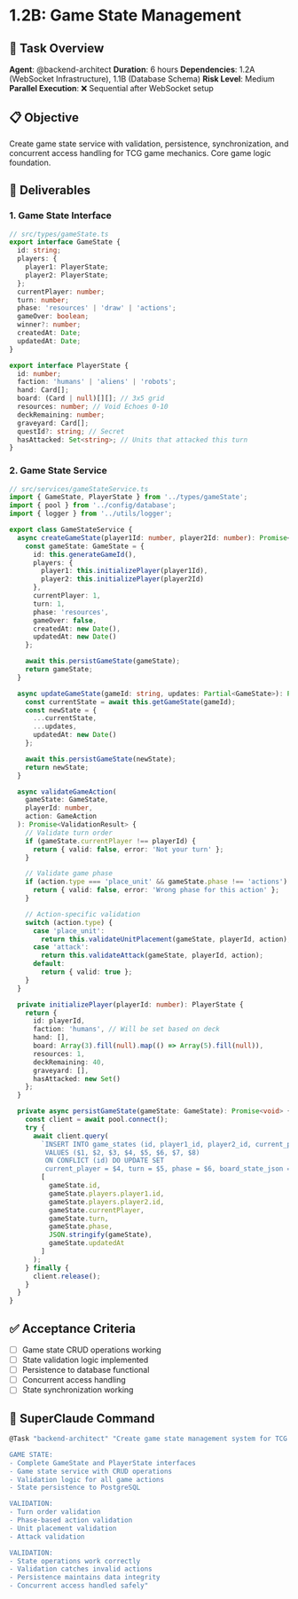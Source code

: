 # 1.2B: Game State Management

## 🎯 Task Overview
**Agent**: @backend-architect
**Duration**: 6 hours
**Dependencies**: 1.2A (WebSocket Infrastructure), 1.1B (Database Schema)
**Risk Level**: Medium
**Parallel Execution**: ❌ Sequential after WebSocket setup

## 📋 Objective
Create game state service with validation, persistence, synchronization, and concurrent access handling for TCG game mechanics. Core game logic foundation.

## 🎯 Deliverables

### 1. Game State Interface
```typescript
// src/types/gameState.ts
export interface GameState {
  id: string;
  players: {
    player1: PlayerState;
    player2: PlayerState;
  };
  currentPlayer: number;
  turn: number;
  phase: 'resources' | 'draw' | 'actions';
  gameOver: boolean;
  winner?: number;
  createdAt: Date;
  updatedAt: Date;
}

export interface PlayerState {
  id: number;
  faction: 'humans' | 'aliens' | 'robots';
  hand: Card[];
  board: (Card | null)[][]; // 3x5 grid
  resources: number; // Void Echoes 0-10
  deckRemaining: number;
  graveyard: Card[];
  questId?: string; // Secret
  hasAttacked: Set<string>; // Units that attacked this turn
}
```

### 2. Game State Service
```typescript
// src/services/gameStateService.ts
import { GameState, PlayerState } from '../types/gameState';
import { pool } from '../config/database';
import { logger } from '../utils/logger';

export class GameStateService {
  async createGameState(player1Id: number, player2Id: number): Promise<GameState> {
    const gameState: GameState = {
      id: this.generateGameId(),
      players: {
        player1: this.initializePlayer(player1Id),
        player2: this.initializePlayer(player2Id)
      },
      currentPlayer: 1,
      turn: 1,
      phase: 'resources',
      gameOver: false,
      createdAt: new Date(),
      updatedAt: new Date()
    };

    await this.persistGameState(gameState);
    return gameState;
  }

  async updateGameState(gameId: string, updates: Partial<GameState>): Promise<GameState> {
    const currentState = await this.getGameState(gameId);
    const newState = {
      ...currentState,
      ...updates,
      updatedAt: new Date()
    };

    await this.persistGameState(newState);
    return newState;
  }

  async validateGameAction(
    gameState: GameState,
    playerId: number,
    action: GameAction
  ): Promise<ValidationResult> {
    // Validate turn order
    if (gameState.currentPlayer !== playerId) {
      return { valid: false, error: 'Not your turn' };
    }

    // Validate game phase
    if (action.type === 'place_unit' && gameState.phase !== 'actions') {
      return { valid: false, error: 'Wrong phase for this action' };
    }

    // Action-specific validation
    switch (action.type) {
      case 'place_unit':
        return this.validateUnitPlacement(gameState, playerId, action);
      case 'attack':
        return this.validateAttack(gameState, playerId, action);
      default:
        return { valid: true };
    }
  }

  private initializePlayer(playerId: number): PlayerState {
    return {
      id: playerId,
      faction: 'humans', // Will be set based on deck
      hand: [],
      board: Array(3).fill(null).map(() => Array(5).fill(null)),
      resources: 1,
      deckRemaining: 40,
      graveyard: [],
      hasAttacked: new Set()
    };
  }

  private async persistGameState(gameState: GameState): Promise<void> {
    const client = await pool.connect();
    try {
      await client.query(
        `INSERT INTO game_states (id, player1_id, player2_id, current_player, turn, phase, board_state_json, created_at)
         VALUES ($1, $2, $3, $4, $5, $6, $7, $8)
         ON CONFLICT (id) DO UPDATE SET
         current_player = $4, turn = $5, phase = $6, board_state_json = $7, created_at = $8`,
        [
          gameState.id,
          gameState.players.player1.id,
          gameState.players.player2.id,
          gameState.currentPlayer,
          gameState.turn,
          gameState.phase,
          JSON.stringify(gameState),
          gameState.updatedAt
        ]
      );
    } finally {
      client.release();
    }
  }
}
```

## ✅ Acceptance Criteria
- [ ] Game state CRUD operations working
- [ ] State validation logic implemented
- [ ] Persistence to database functional
- [ ] Concurrent access handling
- [ ] State synchronization working

## 🔧 SuperClaude Command
```bash
@Task "backend-architect" "Create game state management system for TCG Tactique:

GAME STATE:
- Complete GameState and PlayerState interfaces
- Game state service with CRUD operations
- Validation logic for all game actions
- State persistence to PostgreSQL

VALIDATION:
- Turn order validation
- Phase-based action validation
- Unit placement validation
- Attack validation

VALIDATION:
- State operations work correctly
- Validation catches invalid actions
- Persistence maintains data integrity
- Concurrent access handled safely"
```